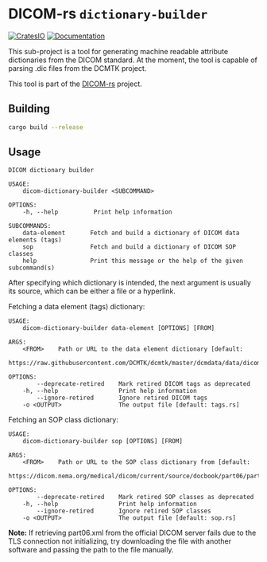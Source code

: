 # DICOM-rs `dictionary-builder`

[![CratesIO](https://img.shields.io/crates/v/dicom-dictionary-builder.svg)](https://crates.io/crates/dicom-dictionary-builder)
[![Documentation](https://docs.rs/dicom-dictionary-builder/badge.svg)](https://docs.rs/dicom-dictionary-builder)

This sub-project is a tool for generating machine readable attribute dictionaries from the DICOM standard.
At the moment, the tool is capable of parsing .dic files from the DCMTK project.

This tool is part of the [DICOM-rs](https://github.com/Enet4/dicom-rs) project.

## Building

```bash
cargo build --release
```

## Usage

```text
DICOM dictionary builder

USAGE:
    dicom-dictionary-builder <SUBCOMMAND>

OPTIONS:
    -h, --help          Print help information

SUBCOMMANDS:
    data-element       Fetch and build a dictionary of DICOM data elements (tags)
    sop                Fetch and build a dictionary of DICOM SOP classes
    help               Print this message or the help of the given subcommand(s)
```

After specifying which dictionary is intended,
the next argument is usually its source,
which can be either a file or a hyperlink.

Fetching a data element (tags) dictionary:

```text
USAGE:
    dicom-dictionary-builder data-element [OPTIONS] [FROM]

ARGS:
    <FROM>    Path or URL to the data element dictionary [default:
              https://raw.githubusercontent.com/DCMTK/dcmtk/master/dcmdata/data/dicom.dic]

OPTIONS:
        --deprecate-retired    Mark retired DICOM tags as deprecated
    -h, --help                 Print help information
        --ignore-retired       Ignore retired DICOM tags
    -o <OUTPUT>                The output file [default: tags.rs]
```

Fetching an SOP class dictionary:

```text
USAGE:
    dicom-dictionary-builder sop [OPTIONS] [FROM]

ARGS:
    <FROM>    Path or URL to the SOP class dictionary from [default:
              https://dicom.nema.org/medical/dicom/current/source/docbook/part06/part06.xml]

OPTIONS:
        --deprecate-retired    Mark retired SOP classes as deprecated
    -h, --help                 Print help information
        --ignore-retired       Ignore retired SOP classes
    -o <OUTPUT>                The output file [default: sop.rs]
```

**Note:** If retrieving part06.xml from the official DICOM server
fails due to the TLS connection not initializing,
try downloading the file with another software
and passing the path to the file manually.
